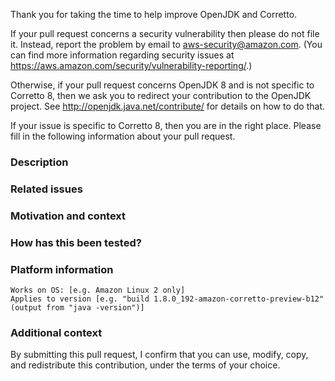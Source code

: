 Thank you for taking the time to help improve OpenJDK and Corretto.

If your pull request concerns a security vulnerability then please do not file it.
Instead, report the problem by email to aws-security@amazon.com.
(You can find more information regarding security issues at https://aws.amazon.com/security/vulnerability-reporting/.)

Otherwise, if your pull request concerns OpenJDK 8
and is not specific to Corretto 8,
then we ask you to redirect your contribution to the OpenJDK project.
See http://openjdk.java.net/contribute/ for details on how to do that.

If your issue is specific to Corretto 8,
then you are in the right place.
Please fill in the following information about your pull request.

### Description


### Related issues


### Motivation and context


### How has this been tested?


### Platform information
    Works on OS: [e.g. Amazon Linux 2 only]
    Applies to version [e.g. "build 1.8.0_192-amazon-corretto-preview-b12" (output from "java -version")]


### Additional context


By submitting this pull request, I confirm that you can use, modify, copy, and redistribute this contribution, under the terms of your choice.
